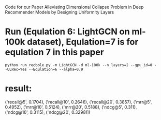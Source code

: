 Code for our Paper 
Alleviating Dimensional Collapse Problem in Deep Recommender Models by Designing Uniformity Layers

# Run (Equlation 6: LightGCN on ml-100k dataset), Equlation=7 is for equlation 7 in this paper
```
python run_recbole.py -m LightGCN -d ml-100k --n_layers=2 --gpu_id=0 --ULRec=Yes --Equlation=6 --alpha=0.9 
```

# result:
('recall@5', 0.1704), ('recall@10', 0.2646), ('recall@20', 0.3857), ('mrr@5', 0.4952), ('mrr@10', 0.5124), ('mrr@20', 0.5188), ('ndcg@5', 0.311), ('ndcg@10', 0.3115), ('ndcg@20', 0.3298)])
